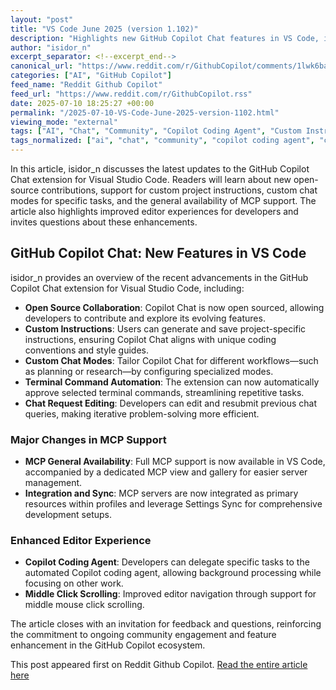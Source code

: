 ```yaml
---
layout: "post"
title: "VS Code June 2025 (version 1.102)"
description: "Highlights new GitHub Copilot Chat features in VS Code, including open-source contributions, custom instructions, MCP support, and enhanced editor tools."
author: "isidor_n"
excerpt_separator: <!--excerpt_end-->
canonical_url: "https://www.reddit.com/r/GithubCopilot/comments/1lwk6ba/vs_code_june_2025_version_1102/"
categories: ["AI", "GitHub Copilot"]
feed_name: "Reddit Github Copilot"
feed_url: "https://www.reddit.com/r/GithubCopilot.rss"
date: 2025-07-10 18:25:27 +00:00
permalink: "/2025-07-10-VS-Code-June-2025-version-1102.html"
viewing_mode: "external"
tags: ["AI", "Chat", "Community", "Copilot Coding Agent", "Custom Instructions", "Custom Modes", "Edit", "Editor Features", "Generate", "GitHub Copilot", "GitHub Copilot Chat", "Mcp", "MCP Support", "Open Source", "Scroll", "Settings Sync", "Start", "Terminal", "Terminal Commands", "Visual Studio Code"]
tags_normalized: ["ai", "chat", "community", "copilot coding agent", "custom instructions", "custom modes", "edit", "editor features", "generate", "github copilot", "github copilot chat", "mcp", "mcp support", "open source", "scroll", "settings sync", "start", "terminal", "terminal commands", "visual studio code"]
---
```


In this article, isidor_n discusses the latest updates to the GitHub Copilot Chat extension for Visual Studio Code. Readers will learn about new open-source contributions, support for custom project instructions, custom chat modes for specific tasks, and the general availability of MCP support. The article also highlights improved editor experiences for developers and invites questions about these enhancements.<!--excerpt_end-->

## GitHub Copilot Chat: New Features in VS Code

isidor_n provides an overview of the recent advancements in the GitHub Copilot Chat extension for Visual Studio Code, including:

- **Open Source Collaboration**: Copilot Chat is now open sourced, allowing developers to contribute and explore its evolving features.
- **Custom Instructions**: Users can generate and save project-specific instructions, ensuring Copilot Chat aligns with unique coding conventions and style guides.
- **Custom Chat Modes**: Tailor Copilot Chat for different workflows—such as planning or research—by configuring specialized modes.
- **Terminal Command Automation**: The extension can now automatically approve selected terminal commands, streamlining repetitive tasks.
- **Chat Request Editing**: Developers can edit and resubmit previous chat queries, making iterative problem-solving more efficient.

### Major Changes in MCP Support

- **MCP General Availability**: Full MCP support is now available in VS Code, accompanied by a dedicated MCP view and gallery for easier server management.
- **Integration and Sync**: MCP servers are now integrated as primary resources within profiles and leverage Settings Sync for comprehensive development setups.

### Enhanced Editor Experience

- **Copilot Coding Agent**: Developers can delegate specific tasks to the automated Copilot coding agent, allowing background processing while focusing on other work.
- **Middle Click Scrolling**: Improved editor navigation through support for middle mouse click scrolling.

The article closes with an invitation for feedback and questions, reinforcing the commitment to ongoing community engagement and feature enhancement in the GitHub Copilot ecosystem.

This post appeared first on Reddit Github Copilot. [Read the entire article here](https://www.reddit.com/r/GithubCopilot/comments/1lwk6ba/vs_code_june_2025_version_1102/)

